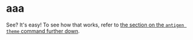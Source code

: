 # aaa

See? It's easy! To see how that works, refer to [the section on the
`antigen theme` command further down](#antigen-theme).
